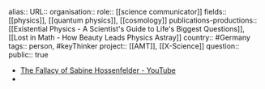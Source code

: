 alias::
URL::
organisation::
role:: [[science communicator]] 
fields:: [[physics]], [[quantum physics]], [[cosmology]] 
publications-productions:: [[Existential Physics - A Scientist's Guide to Life's Biggest Questions]], [[Lost in Math - How Beauty Leads Physics Astray]] 
country:: #Germany 
tags:: person, #keyThinker 
project:: [[AMT]], [[X-Science]] 
question:: 
public:: true

- [The Fallacy of Sabine Hossenfelder - YouTube](https://www.youtube.com/watch?v=PgZ8q2_N4U8)
-